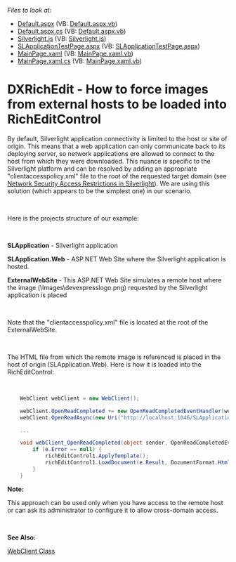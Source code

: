 <!-- default file list -->
*Files to look at*:

* [Default.aspx](./CS/ExternalWebSite/Default.aspx) (VB: [Default.aspx.vb](./VB/ExternalWebSite/Default.aspx.vb))
* [Default.aspx.cs](./CS/ExternalWebSite/Default.aspx.cs) (VB: [Default.aspx.vb](./VB/ExternalWebSite/Default.aspx.vb))
* [Silverlight.js](./CS/SLApplication.Web/Silverlight.js) (VB: [Silverlight.js](./VB/SLApplication.Web/Silverlight.js))
* [SLApplicationTestPage.aspx](./CS/SLApplication.Web/SLApplicationTestPage.aspx) (VB: [SLApplicationTestPage.aspx](./VB/SLApplication.Web/SLApplicationTestPage.aspx))
* [MainPage.xaml](./CS/SLApplication/MainPage.xaml) (VB: [MainPage.xaml.vb](./VB/SLApplication/MainPage.xaml.vb))
* [MainPage.xaml.cs](./CS/SLApplication/MainPage.xaml.cs) (VB: [MainPage.xaml.vb](./VB/SLApplication/MainPage.xaml.vb))
<!-- default file list end -->
# DXRichEdit - How to force images from external hosts to be loaded into RichEditControl


<p>By default, Silverlight application connectivity is limited to the host or site of origin. This means that a web application can only communicate back to its deploying server, so network applications ere allowed to connect to the host from which they were downloaded. This nuance is specific to the Silverlight platform and can be resolved by adding an appropriate "clientaccesspolicy.xml" file to the root of the requested target domain (see <a href="http://msdn.microsoft.com/en-us/library/cc645032(v=vs.95).aspx"><u>Network Security Access Restrictions in Silverlight</u></a>). We are using this solution (which appears to be the simplest one) in our scenario. </p><br />
<p>Here is the projects structure of our example:</p><br />
<p><strong>SLApplication</strong> - Silverlight application</p><p><strong>SLApplication.Web</strong> - ASP.NET Web Site where the Silverlight application is hosted.</p><p><strong>ExternalWebSite </strong>- This ASP.NET Web Site simulates a remote host where the image (\Images\devexpresslogo.png) requested by the Silverlight application is placed</p><br />
<p>Note that the "clientaccesspolicy.xml" file is located at the root of the ExternalWebSite. </p><br />
<p>The HTML file from which the remote image is referenced is placed in the host of origin (SLApplication.Web). Here is how it is loaded into the RichEditControl:</p><br />


```cs
    WebClient webClient = new WebClient();

    webClient.OpenReadCompleted += new OpenReadCompletedEventHandler(webClient_OpenReadCompleted);
    webClient.OpenReadAsync(new Uri("http://localhost:1046/SLApplication.Web/TestPage.html", UriKind.Absolute));

    ...

    void webClient_OpenReadCompleted(object sender, OpenReadCompletedEventArgs e) {
        if (e.Error == null) {
            richEditControl1.ApplyTemplate();
            richEditControl1.LoadDocument(e.Result, DocumentFormat.Html);
        }
    }

```

<p> </p><p><strong>Note:</strong></p><p>This approach can be used only when you have access to the remote host or can ask its administrator to configure it to allow cross-domain access.</p><br />
<p><strong>See Also:</strong></p><p><a href="http://msdn.microsoft.com/en-us/library/system.net.webclient(v=vs.95).aspx"><u>WebClient Class</u></a></p>

<br/>


